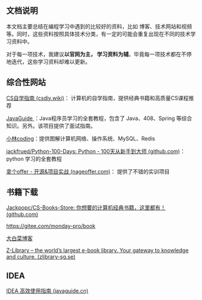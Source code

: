 ## 文档说明

本文档主要总结在编程学习中遇到的比较好的资料，比如 博客、技术网站和视频等。同时，这些资料按照具体技术分类，有一定的可能会重复出现在不同的技术学习资料中。

对于每一项技术，我建议**以官网为主， 学习资料为辅**。毕竟每一项技术都在不停地迭代，这些学习资料却难以更新。



## 综合性网站

[ CS自学指南 (csdiy.wiki)](https://csdiy.wiki/使用指南/)： 计算机的自学指南，提供经典书籍和高质量CS课程推荐

[JavaGuide ](https://javaguide.cn/open-source-project/)：Java程序员学习的全套教程，包含了 Java、408、Spring 等综合知识。另外。该项目提供了面试指南。

[小林coding](https://xiaolincoding.com/)：提供图解计算机网络、操作系统、MySQL、Redis

[jackfrued/Python-100-Days: Python - 100天从新手到大师 (github.com)](https://github.com/jackfrued/Python-100-Days)： python 学习的全套教程

[拿个offer - 开源&项目实战 (nageoffer.com)](https://nageoffer.com/)： 提供了不错的实训项目



## 书籍下载

[Jackpopc/CS-Books-Store: 你想要的计算机经典书籍，这里都有！ (github.com)](https://github.com/Jackpopc/CS-Books-Store)

https://gitee.com/monday-pro/book

[大白菜博客](https://cmsblogs.cn/4668.html)

[Z-Library – the world’s largest e-book library. Your gateway to knowledge and culture. (zlibrary-sg.se)](https://zlibrary-sg.se/)





## IDEA

[ IDEA 高效使用指南 (javaguide.cn)](https://idea.javaguide.cn/)